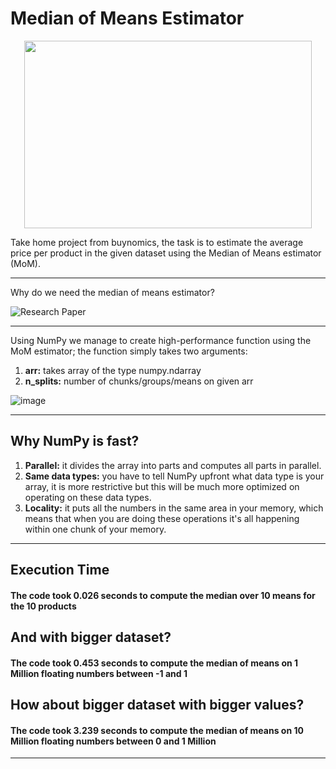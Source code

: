 # Median of Means Estimator


<p align="center">
  <img width="460" height="300" src="https://user-images.githubusercontent.com/96091453/169597145-2a7c9d7c-0fa6-4b7d-969c-e39dc7467f7c.png">
</p>

Take home project from buynomics, the task is to estimate the average price per product in the given dataset using the Median of Means estimator (MoM). 

---------------
Why do we need the median of means estimator? 

![Research Paper](https://user-images.githubusercontent.com/96091453/169597364-bd067de8-9913-4d7b-8103-7254f49373c7.png)


------------------

Using NumPy we manage to create high-performance function using the MoM estimator; the function simply takes two arguments:
1. **arr:** takes array of the type numpy.ndarray
2. **n_splits:** number of chunks/groups/means on given arr 


![image](https://user-images.githubusercontent.com/96091453/169602676-4c61aec6-630a-453b-a3ec-bc85093d2d36.png)

-------------------
## Why NumPy is fast? ##
1. **Parallel:** it divides the array into parts and computes all parts in parallel. 
2. **Same data types:** you have to tell NumPy upfront what data type is your array, it is more restrictive but this will be much more optimized on operating on these data types.
3. **Locality:** it puts all the numbers in the same area in your memory, which means that when you are doing these operations it's all happening within one chunk of your memory.

-----------------
## Execution Time ##

#### The code took 0.026 seconds to compute the median over 10 means for the 10 products ####

## And with bigger dataset? ##

#### The code took 0.453 seconds to compute the median of means on 1 Million floating numbers between -1 and 1 ####

## How about bigger dataset with bigger values? ##

#### The code took 3.239 seconds to compute the median of means on 10 Million floating numbers between 0 and 1 Million ####
-----------------


